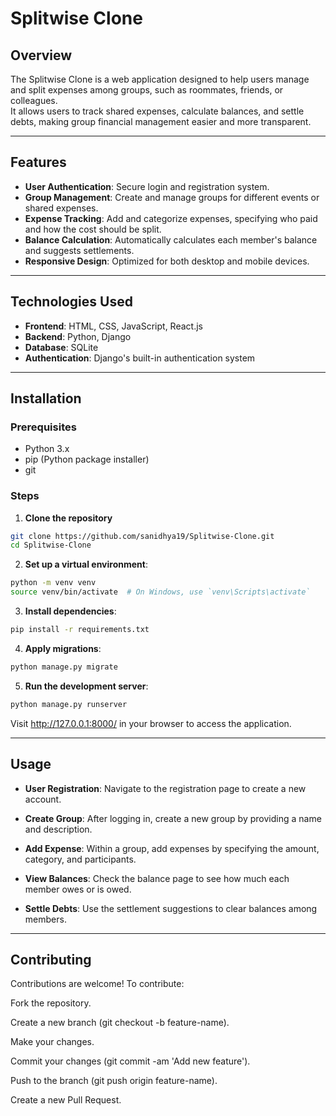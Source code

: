 # Splitwise Clone

## Overview

The Splitwise Clone is a web application designed to help users manage and split expenses among groups, such as roommates, friends, or colleagues.  
It allows users to track shared expenses, calculate balances, and settle debts, making group financial management easier and more transparent.

---

## Features

- **User Authentication**: Secure login and registration system.
- **Group Management**: Create and manage groups for different events or shared expenses.
- **Expense Tracking**: Add and categorize expenses, specifying who paid and how the cost should be split.
- **Balance Calculation**: Automatically calculates each member's balance and suggests settlements.
- **Responsive Design**: Optimized for both desktop and mobile devices.

---

## Technologies Used

- **Frontend**: HTML, CSS, JavaScript, React.js
- **Backend**: Python, Django
- **Database**: SQLite
- **Authentication**: Django's built-in authentication system

---

## Installation

### Prerequisites

- Python 3.x  
- pip (Python package installer)  
- git  

### Steps

1. **Clone the repository**

```bash
git clone https://github.com/sanidhya19/Splitwise-Clone.git
cd Splitwise-Clone
```

2. **Set up a virtual environment**:

```bash
python -m venv venv
source venv/bin/activate  # On Windows, use `venv\Scripts\activate`
```

3. **Install dependencies**:

```bash
pip install -r requirements.txt
```

4. **Apply migrations**:

```bash
python manage.py migrate
```

5. **Run the development server**:

```bash
python manage.py runserver
```

Visit http://127.0.0.1:8000/ in your browser to access the application.

---

## Usage

- **User Registration**: Navigate to the registration page to create a new account.

- **Create Group**: After logging in, create a new group by providing a name and description.

- **Add Expense**: Within a group, add expenses by specifying the amount, category, and participants.

- **View Balances**: Check the balance page to see how much each member owes or is owed.

- **Settle Debts**: Use the settlement suggestions to clear balances among members.

---

## Contributing

Contributions are welcome! To contribute:

Fork the repository.

Create a new branch (git checkout -b feature-name).

Make your changes.

Commit your changes (git commit -am 'Add new feature').

Push to the branch (git push origin feature-name).

Create a new Pull Request.
